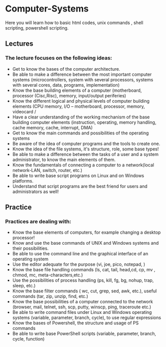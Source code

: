 # Computer-Systems
Here you will learn how to basic html codes, unix commands , shell scripting, powershell scripting.

## Lectures

### The lecture focuses on the following ideas:

- Get to know the bases of the computer architecture.
- Be able to make a difference between the most important computer systems (microcontrollers, system with several processors, systems with several cores, data, programs, implementation)
- Know the base building elements of a computer (motherboard, processor (Cisc,Risc), memory, input/output periferies)
- Know the different logical and physical levels of computer building elements (CPU memory, I/O – motherboard, processor, memory, videocard /
- Have a clear understanding of the working mechanism of the base building computer elements (instruction, operating, memory handling, cache memory, cache, interrupt, DMA)
- Get to know the main commands and possibilities of the operating systems
- Be aware of the idea of computer programs and the tools to create one.
- Know the idea of the file systems, it's structure, role, some base types!
- Be able to make a difference between the tasks of a user and a system administrator, to know the main elements of them.
- Know the fundamentals of connecting a computer to a network(local network-LAN, switch, router, etc.)
- Be able to write base script programs on Linux and on Windows platforms.
- Understand that script programs are the best friend for users and administrators as well!


## Practice
### Practices are dealing with:

- Know the base elements of computers, for example changing a desktop processor!
- Know and use the base commands of UNIX and Windows systems and their possibilities.
- Be able to use the command line and the graphical interface of an operating system
- Use the editor adequate for the purpose (vi, joe, pico, notepad, )
- Know the base file handling commands (ls, cat, tail, head,cd, cp, mv , chmod, mc, meta-characters,etc.)
- Use the possibilities of process handling (ps, kill, fg, bg, nohup, trap, sleep, etc.)
- Know the base filter commands ( wc, cut, grep, sed, awk, etc.), useful commands (tar, zip, unzip, find, etc.)
- Know the base possibilities of a computer connected to the network (browser, mail, telnet, ssh, scp, putty, winscp, ping, traceroute etc.)
- Be able to write command files under Linux and Windows operating systems (variable, parameter, branch, cycle), to use regular expressions
- Know the bases of Powershell, the structure and usage of PS commands
- Be able to write base PowerShell scripts (variable, parameter, branch, cycle, function)

